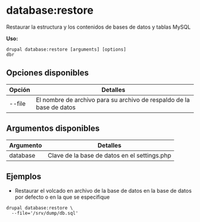 # database:restore
Restaurar la estructura y los contenidos de bases de datos y tablas MySQL

**Uso:**
```
drupal database:restore [arguments] [options]
dbr
```

## Opciones disponibles
Opción | Detalles
-------|-------------
--file | El nombre de archivo para su archivo de respaldo de la base de datos

## Argumentos disponibles
Argumento | Detalles
---------|-------------
database | Clave de la base de datos en el settings.php

## Ejemplos
* Restaurar el volcado en archivo de la base de datos en la base de datos por defecto o en la que se especifique
```
drupal database:restore \
  --file='/srv/dump/db.sql'
```
